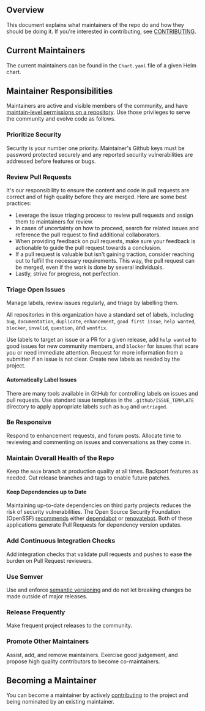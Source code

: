 ## Overview

This document explains what maintainers of the repo do and how they should be doing it. If you're interested in contributing, see [CONTRIBUTING](CONTRIBUTING.md).

## Current Maintainers

The current maintainers can be found in the `Chart.yaml` file of a given Helm chart.

## Maintainer Responsibilities

Maintainers are active and visible members of the community, and have [maintain-level permissions on a repository](https://docs.github.com/en/organizations/managing-access-to-your-organizations-repositories/repository-permission-levels-for-an-organization). Use those privileges to serve the community and evolve code as follows.

### Prioritize Security

Security is your number one priority. Maintainer's Github keys must be password protected securely and any reported security vulnerabilities are addressed before features or bugs.

### Review Pull Requests

It's our responsibility to ensure the content and code in pull requests are correct and of high quality before they are merged. Here are some best practices:

- Leverage the issue triaging process to review pull requests and assign them to maintainers for review.
- In cases of uncertainty on how to proceed, search for related issues and reference the pull request to find additional collaborators.
- When providing feedback on pull requests, make sure your feedback is actionable to guide the pull request towards a conclusion.
- If a pull request is valuable but isn't gaining traction, consider reaching out to fulfill the necessary requirements. This way, the pull request can be merged, even if the work is done by several individuals.
- Lastly, strive for progress, not perfection.

### Triage Open Issues

Manage labels, review issues regularly, and triage by labelling them.

All repositories in this organization have a standard set of labels, including `bug`, `documentation`, `duplicate`, `enhancement`, `good first issue`, `help wanted`, `blocker`, `invalid`, `question`, and `wontfix`.

Use labels to target an issue or a PR for a given release, add `help wanted` to good issues for new community members, and `blocker` for issues that scare you or need immediate attention. Request for more information from a submitter if an issue is not clear. Create new labels as needed by the project.

#### Automatically Label Issues

There are many tools available in GitHub for controlling labels on issues and pull requests.  Use standard issue templates in the `.github/ISSUE_TEMPLATE` directory to apply appropriate labels such as `bug` and `untriaged`.

### Be Responsive

Respond to enhancement requests, and forum posts. Allocate time to reviewing and commenting on issues and conversations as they come in.

### Maintain Overall Health of the Repo

Keep the `main` branch at production quality at all times. Backport features as needed. Cut release branches and tags to enable future patches.

#### Keep Dependencies up to Date

Maintaining up-to-date dependencies on third party projects reduces the risk of security vulnerabilities. The Open Source Security Foundation (OpenSSF) [recommends](https://github.com/ossf/scorecard/blob/main/docs/checks.md#dependency-update-tool) either [dependabot](https://docs.github.com/en/code-security/dependabot) or [renovatebot](https://docs.renovatebot.com/). Both of these applications generate Pull Requests for dependency version updates.

### Add Continuous Integration Checks

Add integration checks that validate pull requests and pushes to ease the burden on Pull Request reviewers.

### Use Semver

Use and enforce [semantic versioning](https://semver.org/) and do not let breaking changes be made outside of major releases.

### Release Frequently

Make frequent project releases to the community.

### Promote Other Maintainers

Assist, add, and remove maintainers. Exercise good judgement, and propose high quality contributors to become co-maintainers.

## Becoming a Maintainer

You can become a maintainer by actively [contributing](CONTRIBUTING.md) to the project and being nominated by an existing maintainer.
